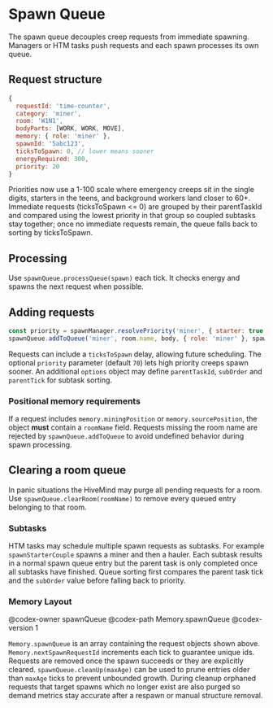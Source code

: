 ﻿# Spawn Queue

The spawn queue decouples creep requests from immediate spawning. Managers or HTM tasks push requests and each spawn processes its own queue.

## Request structure

```javascript
{
  requestId: 'time-counter',
  category: 'miner',
  room: 'W1N1',
  bodyParts: [WORK, WORK, MOVE],
  memory: { role: 'miner' },
  spawnId: '5abc123',
  ticksToSpawn: 0, // lower means sooner
  energyRequired: 300,
  priority: 20
}
```

Priorities now use a 1-100 scale where emergency creeps sit in the single digits, starters in the teens, and background workers land closer to 60+. Immediate requests (ticksToSpawn <= 0) are grouped by their parentTaskId and compared using the lowest priority in that group so coupled subtasks stay together; once no immediate requests remain, the queue falls back to sorting by ticksToSpawn.

## Processing

Use `spawnQueue.processQueue(spawn)` each tick. It checks energy and spawns the next request when possible.

## Adding requests

```javascript
const priority = spawnManager.resolvePriority('miner', { starter: true });
spawnQueue.addToQueue('miner', room.name, body, { role: 'miner' }, spawn.id, 0, priority);
```

Requests can include a `ticksToSpawn` delay, allowing future scheduling.
The optional `priority` parameter (default `70`) lets high priority creeps spawn sooner.
An additional `options` object may define `parentTaskId`, `subOrder` and `parentTick` for subtask sorting.

### Positional memory requirements

If a request includes `memory.miningPosition` or `memory.sourcePosition`, the
object **must** contain a `roomName` field. Requests missing the room name are
rejected by `spawnQueue.addToQueue` to avoid undefined behavior during spawn
processing.

## Clearing a room queue

In panic situations the HiveMind may purge all pending requests for a room. Use
`spawnQueue.clearRoom(roomName)` to remove every queued entry belonging to that
room.

### Subtasks

HTM tasks may schedule multiple spawn requests as subtasks. For example
`spawnStarterCouple` spawns a miner and then a hauler. Each subtask results in a
normal spawn queue entry but the parent task is only completed once all
subtasks have finished. Queue sorting first compares the parent task tick and the `subOrder` value before falling back to priority.

### Memory Layout

@codex-owner spawnQueue
@codex-path Memory.spawnQueue
@codex-version 1

`Memory.spawnQueue` is an array containing the request objects shown above.
`Memory.nextSpawnRequestId` increments each tick to guarantee unique ids.
Requests are removed once the spawn succeeds or they are explicitly cleared.
`spawnQueue.cleanUp(maxAge)` can be used to prune entries older than `maxAge`
ticks to prevent unbounded growth. During cleanup orphaned requests that target
spawns which no longer exist are also purged so demand metrics stay accurate
after a respawn or manual structure removal.


